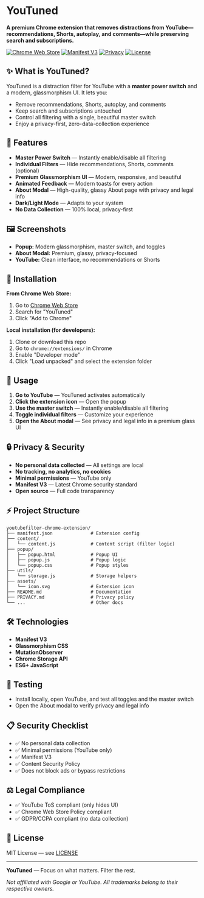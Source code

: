# YouTuned

**A premium Chrome extension that removes distractions from YouTube—recommendations, Shorts, autoplay, and comments—while preserving search and subscriptions.**

[![Chrome Web Store](https://img.shields.io/badge/Chrome%20Web%20Store-Available-green)](https://chrome.google.com/webstore)
[![Manifest V3](https://img.shields.io/badge/Manifest-V3-blue)](https://developer.chrome.com/docs/extensions/mv3/)
[![Privacy](https://img.shields.io/badge/Privacy-No%20Data%20Collection-green)](PRIVACY.md)
[![License](https://img.shields.io/badge/License-MIT-yellow)](LICENSE)

## ✨ What is YouTuned?

YouTuned is a distraction filter for YouTube with a **master power switch** and a modern, glassmorphism UI. It lets you:
- Remove recommendations, Shorts, autoplay, and comments
- Keep search and subscriptions untouched
- Control all filtering with a single, beautiful master switch
- Enjoy a privacy-first, zero-data-collection experience

## 🎨 Features

- **Master Power Switch** — Instantly enable/disable all filtering
- **Individual Filters** — Hide recommendations, Shorts, comments (optional)
- **Premium Glassmorphism UI** — Modern, responsive, and beautiful
- **Animated Feedback** — Modern toasts for every action
- **About Modal** — High-quality, glassy About page with privacy and legal info
- **Dark/Light Mode** — Adapts to your system
- **No Data Collection** — 100% local, privacy-first

## 🖼️ Screenshots

- **Popup:** Modern glassmorphism, master switch, and toggles
- **About Modal:** Premium, glassy, privacy-focused
- **YouTube:** Clean interface, no recommendations or Shorts

## 🚀 Installation

**From Chrome Web Store:**
1. Go to [Chrome Web Store](https://chrome.google.com/webstore)
2. Search for "YouTuned"
3. Click "Add to Chrome"

**Local installation (for developers):**
1. Clone or download this repo
2. Go to `chrome://extensions/` in Chrome
3. Enable "Developer mode"
4. Click "Load unpacked" and select the extension folder

## 📖 Usage

1. **Go to YouTube** — YouTuned activates automatically
2. **Click the extension icon** — Open the popup
3. **Use the master switch** — Instantly enable/disable all filtering
4. **Toggle individual filters** — Customize your experience
5. **Open the About modal** — See privacy and legal info in a premium glass UI

## 🔒 Privacy & Security

- **No personal data collected** — All settings are local
- **No tracking, no analytics, no cookies**
- **Minimal permissions** — YouTube only
- **Manifest V3** — Latest Chrome security standard
- **Open source** — Full code transparency

## ⚡ Project Structure

```
youtubefilter-chrome-extension/
├── manifest.json              # Extension config
├── content/
│   └── content.js             # Content script (filter logic)
├── popup/
│   ├── popup.html             # Popup UI
│   ├── popup.js               # Popup logic
│   └── popup.css              # Popup styles
├── utils/
│   └── storage.js             # Storage helpers
├── assets/
│   └── icon.svg               # Extension icon
├── README.md                  # Documentation
├── PRIVACY.md                 # Privacy policy
└── ...                        # Other docs
```

## 🛠️ Technologies
- **Manifest V3**
- **Glassmorphism CSS**
- **MutationObserver**
- **Chrome Storage API**
- **ES6+ JavaScript**

## 🧪 Testing
- Install locally, open YouTube, and test all toggles and the master switch
- Open the About modal to verify privacy and legal info

## 📋 Security Checklist
- ✅ No personal data collection
- ✅ Minimal permissions (YouTube only)
- ✅ Manifest V3
- ✅ Content Security Policy
- ✅ Does not block ads or bypass restrictions

## ⚖️ Legal Compliance
- ✅ YouTube ToS compliant (only hides UI)
- ✅ Chrome Web Store Policy compliant
- ✅ GDPR/CCPA compliant (no data collection)

## 📄 License
MIT License — see [LICENSE](LICENSE)

---

**YouTuned** — Focus on what matters. Filter the rest.

*Not affiliated with Google or YouTube. All trademarks belong to their respective owners.* 